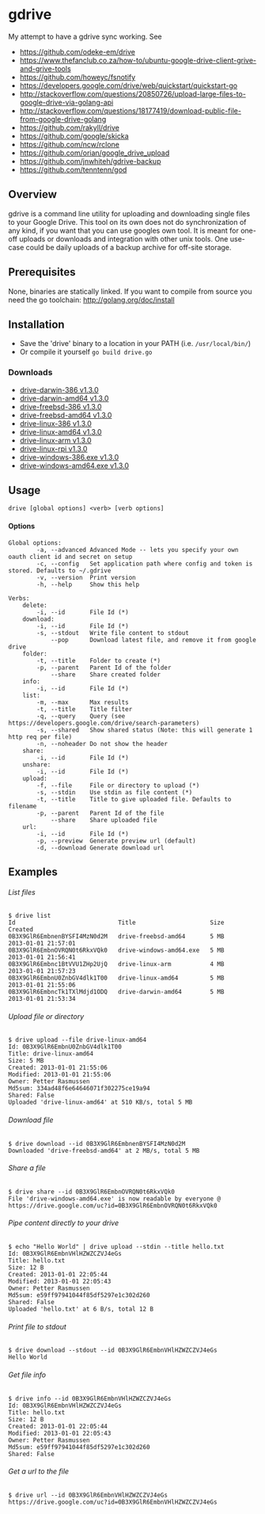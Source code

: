 gdrive
======

My attempt to have a gdrive sync working.
See 

* https://github.com/odeke-em/drive
* https://www.thefanclub.co.za/how-to/ubuntu-google-drive-client-grive-and-grive-tools
* https://github.com/howeyc/fsnotify
* https://developers.google.com/drive/web/quickstart/quickstart-go
* http://stackoverflow.com/questions/20850726/upload-large-files-to-google-drive-via-golang-api
* http://stackoverflow.com/questions/18177419/download-public-file-from-google-drive-golang
* https://github.com/rakyll/drive
* https://github.com/google/skicka
* https://github.com/ncw/rclone
* https://github.com/orian/google_drive_upload
* https://github.com/jnwhiteh/gdrive-backup
* https://github.com/tenntenn/god

## Overview
gdrive is a command line utility for uploading and downloading single files to your Google Drive.
This tool on its own does not do synchronization of any kind, if you want that you can use googles own tool.
It is meant for one-off uploads or downloads and integration with other unix tools. One use-case could be
daily uploads of a backup archive for off-site storage.

## Prerequisites
None, binaries are statically linked.
If you want to compile from source you need the go toolchain: http://golang.org/doc/install

## Installation
- Save the 'drive' binary to a location in your PATH (i.e. `/usr/local/bin/`)
- Or compile it yourself `go build drive.go`

### Downloads
- [drive-darwin-386 v1.3.0](https://drive.google.com/uc?id=0B3X9GlR6EmbnMmdkdjByVjZSZXM)
- [drive-darwin-amd64 v1.3.0](https://drive.google.com/uc?id=0B3X9GlR6EmbnOWZNdHFaT0trTHc)
- [drive-freebsd-386 v1.3.0](https://drive.google.com/uc?id=0B3X9GlR6EmbnRE5BVHJvNTgwU2s)
- [drive-freebsd-amd64 v1.3.0](https://drive.google.com/uc?id=0B3X9GlR6EmbnR3NkRkUzMU9OeWc)
- [drive-linux-386 v1.3.0](https://drive.google.com/uc?id=0B3X9GlR6EmbnZkdnOXBEVS1CdVU)
- [drive-linux-amd64 v1.3.0](https://drive.google.com/uc?id=0B3X9GlR6EmbnTjk4MGNEbEFRRWs)
- [drive-linux-arm v1.3.0](https://drive.google.com/uc?id=0B3X9GlR6EmbncE9pLUpCTV9CMVE)
- [drive-linux-rpi v1.3.0](https://drive.google.com/uc?id=0B3X9GlR6EmbnVG5tYXBrRTZMeWM)
- [drive-windows-386.exe v1.3.0](https://drive.google.com/uc?id=0B3X9GlR6EmbnbzNNbUlhM0tsUGs)
- [drive-windows-amd64.exe v1.3.0](https://drive.google.com/uc?id=0B3X9GlR6EmbnWnJwRFhrcWtiY2c)

## Usage
    drive [global options] <verb> [verb options]

#### Options
    Global options:
            -a, --advanced Advanced Mode -- lets you specify your own oauth client id and secret on setup
            -c, --config   Set application path where config and token is stored. Defaults to ~/.gdrive
            -v, --version  Print version
            -h, --help     Show this help

    Verbs:
        delete:
            -i, --id       File Id (*)
        download:
            -i, --id       File Id (*)
            -s, --stdout   Write file content to stdout
                --pop      Download latest file, and remove it from google drive
        folder:
            -t, --title    Folder to create (*)
            -p, --parent   Parent Id of the folder
                --share    Share created folder
        info:
            -i, --id       File Id (*)
        list:
            -m, --max      Max results
            -t, --title    Title filter
            -q, --query    Query (see https://developers.google.com/drive/search-parameters)
            -s, --shared   Show shared status (Note: this will generate 1 http req per file)
            -n, --noheader Do not show the header
        share:
            -i, --id       File Id (*)
        unshare:
            -i, --id       File Id (*)
        upload:
            -f, --file     File or directory to upload (*)
            -s, --stdin    Use stdin as file content (*)
            -t, --title    Title to give uploaded file. Defaults to filename
            -p, --parent   Parent Id of the file
                --share    Share uploaded file
        url:
            -i, --id       File Id (*)
            -p, --preview  Generate preview url (default)
            -d, --download Generate download url

## Examples
###### List files
    $ drive list
    Id                             Title                     Size     Created
    0B3X9GlR6EmbnenBYSFI4MzN0d2M   drive-freebsd-amd64       5 MB     2013-01-01 21:57:01
    0B3X9GlR6EmbnOVRQN0t6RkxVQk0   drive-windows-amd64.exe   5 MB     2013-01-01 21:56:41
    0B3X9GlR6Embnc1BtVVU1ZHp2UjQ   drive-linux-arm           4 MB     2013-01-01 21:57:23
    0B3X9GlR6EmbnU0ZnbGV4dlk1T00   drive-linux-amd64         5 MB     2013-01-01 21:55:06
    0B3X9GlR6EmbncTk1TXlMdjd1ODQ   drive-darwin-amd64        5 MB     2013-01-01 21:53:34

###### Upload file or directory
    $ drive upload --file drive-linux-amd64
    Id: 0B3X9GlR6EmbnU0ZnbGV4dlk1T00
    Title: drive-linux-amd64
    Size: 5 MB
    Created: 2013-01-01 21:55:06
    Modified: 2013-01-01 21:55:06
    Owner: Petter Rasmussen
    Md5sum: 334ad48f6e64646071f302275ce19a94
    Shared: False
    Uploaded 'drive-linux-amd64' at 510 KB/s, total 5 MB

###### Download file
    $ drive download --id 0B3X9GlR6EmbnenBYSFI4MzN0d2M
    Downloaded 'drive-freebsd-amd64' at 2 MB/s, total 5 MB

###### Share a file
    $ drive share --id 0B3X9GlR6EmbnOVRQN0t6RkxVQk0
    File 'drive-windows-amd64.exe' is now readable by everyone @ https://drive.google.com/uc?id=0B3X9GlR6EmbnOVRQN0t6RkxVQk0

###### Pipe content directly to your drive
    $ echo "Hello World" | drive upload --stdin --title hello.txt
    Id: 0B3X9GlR6EmbnVHlHZWZCZVJ4eGs
    Title: hello.txt
    Size: 12 B
    Created: 2013-01-01 22:05:44
    Modified: 2013-01-01 22:05:43
    Owner: Petter Rasmussen
    Md5sum: e59ff97941044f85df5297e1c302d260
    Shared: False
    Uploaded 'hello.txt' at 6 B/s, total 12 B

###### Print file to stdout
    $ drive download --stdout --id 0B3X9GlR6EmbnVHlHZWZCZVJ4eGs
    Hello World

###### Get file info
    $ drive info --id 0B3X9GlR6EmbnVHlHZWZCZVJ4eGs
    Id: 0B3X9GlR6EmbnVHlHZWZCZVJ4eGs
    Title: hello.txt
    Size: 12 B
    Created: 2013-01-01 22:05:44
    Modified: 2013-01-01 22:05:43
    Owner: Petter Rasmussen
    Md5sum: e59ff97941044f85df5297e1c302d260
    Shared: False

###### Get a url to the file
    $ drive url --id 0B3X9GlR6EmbnVHlHZWZCZVJ4eGs
    https://drive.google.com/uc?id=0B3X9GlR6EmbnVHlHZWZCZVJ4eGs

